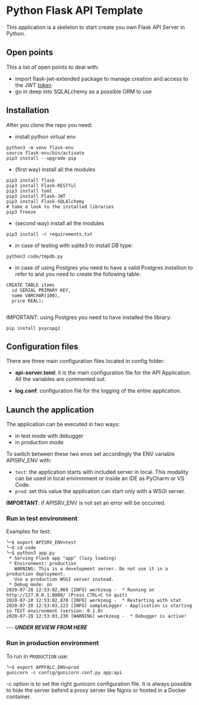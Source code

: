 # Python Flask API Template

This application is a skeleton to start create you own Flask API Server in Python.

## Open points

This a list of open points to deal with:

- import flask-jwt-extended package to manage creation and access to the JWT [token](https://flask-jwt-extended.readthedocs.io/en/stable/)
- go in deep into SQLALchemy as a possible ORM to use

## Installation

After you clone the repo you need:

- install python virtual env

```shell
python3 -m venv flask-env
source flask-env/bin/activate
pip3 install --upgrade pip
```

- (first way) install all the modules

```shell
pip3 install flask
pip3 install Flask-RESTful
pip3 install toml
pip3 install Flask-JWT
pip3 install Flask-SQLAlchemy
# take a look to the installed libraries
pip3 freeze
```

- (second way) install all the modules

```shell
pip3 install -r requirements.txt
```

- in case of testing with sqlite3 to install DB type:

```shell
python3 code/tmpdb.py
```

- in case of using Postgres you need to have a valid Postgres installion to refer to and you need to create the following table:

```shell
CREATE TABLE items
  id SERIAL PRIMARY KEY,
  name VARCHAR(100),
  price REAL);


```

IMPORTANT: using Postgres you need to have installed the library:

```shell
pip install psycopg2
```

## Configuration files

There are three main configuration files located in config folder:

- **api-server.toml**: it is the main configuration file for the API Application. All the variables are commented out.

- **log.conf**: configuration file for the logging of the entire application.

## Launch the application

The application can be executed in two ways:

- in test mode with debugger
- in production mode

To switch between these two envs set accordingly the ENV variable APISRV_ENV with:

- `test`: the application starts with included server in local. This modality can be used in local environment or inside an IDE as PyCharm or VS Code.
- `prod`: set this value the application can start only with a WSGI server.

**IMPORTANT**: if APISRV_ENV is not set an error will be occurred.

### Run in test environment

Examples for test:

```shell
╰─$ export APISRV_ENV=test
╰─$ cd code
╰─$ python3 app.py
 * Serving Flask app "app" (lazy loading)
 * Environment: production
   WARNING: This is a development server. Do not use it in a production deployment.
   Use a production WSGI server instead.
 * Debug mode: on
2020-07-28 12:53:02,869 [INFO] werkzeug -  * Running on http://127.0.0.1:8080/ (Press CTRL+C to quit)
2020-07-28 12:53:02,870 [INFO] werkzeug -  * Restarting with stat
2020-07-28 12:53:03,223 [INFO] sampleLogger - Application is starting in TEST environment (version: 0.1.0)
2020-07-28 12:53:03,230 [WARNING] werkzeug -  * Debugger is active!
```

--- ***UNDER REVIEW FROM HERE***


### Run in production environment

To run in `PRODUCTION` use:

```shell
╰─$ export APPFALC_ENV=prod
gunicorn -c config/gunicorn.conf.py app:api
```

-c option is to set the right gunicorn configuration file.
It is always possible to hide the server behind a proxy server like Ngnix or hosted in a Docker container.
